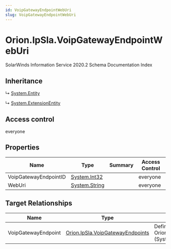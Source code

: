 ```yaml
---
id: VoipGatewayEndpointWebUri
slug: VoipGatewayEndpointWebUri
---
```


# Orion.IpSla.VoipGatewayEndpointWebUri

SolarWinds Information Service 2020.2 Schema Documentation Index

## Inheritance

↳ [System.Entity](./../System/Entity)

↳ [System.ExtensionEntity](./../System/ExtensionEntity)

## Access control

everyone

## Properties

| Name | Type | Summary | Access Control |
| ------ | ------ | ------ | ------ |
| VoipGatewayEndpointID | [System.Int32](https://docs.microsoft.com/en-us/dotnet/api/system.int32) |  | everyone |
| WebUri | [System.String](https://docs.microsoft.com/en-us/dotnet/api/system.string) |  | everyone |

## Target Relationships

| Name | Type | Notes |
| ------ | ------ | ------ |
| VoipGatewayEndpoint | [Orion.IpSla.VoipGatewayEndpoints](./../Orion.IpSla/VoipGatewayEndpoints) | Defined by relationship Orion.IpSla.VoipGatewayEndpointsHostsWebUri (System.Hosting) |

